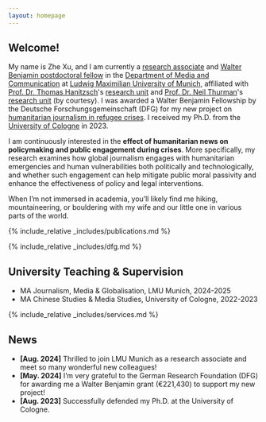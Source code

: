 ```yaml
---
layout: homepage
---
```


## Welcome!

My name is Zhe Xu, and I am currently a [research associate](https://www.ifkw.uni-muenchen.de/organisation/personen/mitarbeiter/xu_zhe/index.html) and [Walter Benjamin postdoctoral fellow](https://www.dfg.de/en/research-funding/funding-opportunities/programmes/individual/walter-benjamin) in the [Department of Media and Communication](https://www.ifkw.uni-muenchen.de/index.html) at [Ludwig Maximilian University of Munich](https://www.lmu.de/en/), affiliated with [Prof. Dr. Thomas Hanitzsch](https://www.ifkw.uni-muenchen.de/organisation/personen/professoren/hanitzsch_thomas/index.html)'s [research unit](https://www.en.ifkw.uni-muenchen.de/research/chairs/hanitzsch/index.html) and [Prof. Dr. Neil Thurman](https://neilthurman.com/)'s [research unit](https://www.ifkw.uni-muenchen.de/lehrbereiche/thurman/index.html) (by courtesy). I was awarded a Walter Benjamin Fellowship by the Deutsche Forschungsgemeinschaft (DFG) for my new project on [humanitarian journalism in refugee crises](https://gepris.dfg.de/gepris/projekt/539233881?context=projekt&task=showDetail&id=539233881&). I received my Ph.D. from the [University of Cologne](https://portal.uni-koeln.de/es/uoc-home) in 2023.

I am continuously interested in the **effect of humanitarian news on policymaking and public engagement during crises**. More specifically, my research examines how global journalism engages with humanitarian emergencies and human vulnerabilities both politically and technologically, and whether such engagement can help mitigate public moral passivity and enhance the effectiveness of policy and legal interventions.

When I’m not immersed in academia, you’ll likely find me hiking, mountaineering, or bouldering with my wife and our little one in various parts of the world.

{% include_relative _includes/publications.md %}

{% include_relative _includes/dfg.md %}

## University Teaching & Supervision

- MA Journalism, Media & Globalisation, LMU Munich, 2024-2025
- MA Chinese Studies & Media Studies, University of Cologne, 2022-2023

{% include_relative _includes/services.md %}

## News

- **[Aug. 2024]** Thrilled to join LMU Munich as a research associate and meet so many wonderful new colleagues!
- **[May. 2024]** I’m very grateful to the German Research Foundation (DFG) for awarding me a Walter Benjamin grant (€221,430) to support my new project!
- **[Aug. 2023]** Successfully defended my Ph.D. at the University of Cologne.
